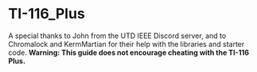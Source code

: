# TI-116_Plus
A special thanks to John from the UTD IEEE Discord server, and to Chromalock and KermMartian for their help with the libraries and starter code.
**Warning: This guide does not encourage cheating with the TI-116 Plus.**
